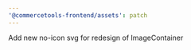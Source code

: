 ```yaml
---
'@commercetools-frontend/assets': patch
---
```


Add new no-icon svg for redesign of ImageContainer
